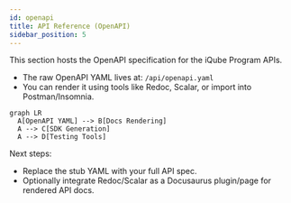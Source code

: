 ```yaml
---
id: openapi
title: API Reference (OpenAPI)
sidebar_position: 5
---
```


This section hosts the OpenAPI specification for the iQube Program APIs.

- The raw OpenAPI YAML lives at: `/api/openapi.yaml`
- You can render it using tools like Redoc, Scalar, or import into Postman/Insomnia.

```mermaid
graph LR
  A[OpenAPI YAML] --> B[Docs Rendering]
  A --> C[SDK Generation]
  A --> D[Testing Tools]
```

Next steps:
- Replace the stub YAML with your full API spec.
- Optionally integrate Redoc/Scalar as a Docusaurus plugin/page for rendered API docs.

